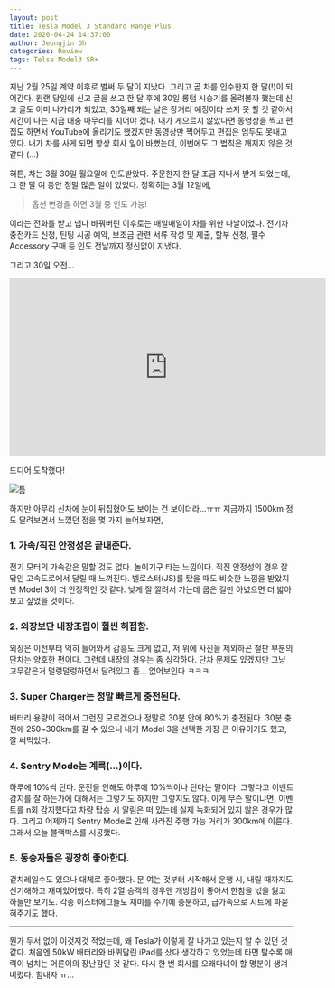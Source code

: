 ```yaml
---
layout: post
title: Tesla Model 3 Standard Range Plus
date: 2020-04-24 14:37:00
author: Jeongjin Oh
categories: Review
tags: Telsa Model3 SR+
---
```


지난 2월 25일 계약 이후로 벌써 두 달이 지났다. 그리고 곧 차를 인수한지 한 달(!)이 되어간다. 원랜 당일에 신고 글을 쓰고 한 달 후에 30일 롱텀 시승기를 올려볼까 했는데 신고 글도 이미 나가리가 되었고, 30일째 되는 날은 장거리 예정이라 쓰지 못 할 것 같아서 시간이 나는 지금 대충 마무리를 지어야 겠다. 내가 게으르지 않았다면 동영상을 찍고 편집도 하면서 YouTube에 올리기도 했겠지만 동영상만 찍어두고 편집은 엄두도 못내고 있다. 내가 차를 사게 되면 항상 회사 일이 바뻤는데, 이번에도 그 법칙은 깨지지 않은 것 같다 (...)

혀튼, 차는 3월 30일 월요일에 인도받았다. 주문한지 한 달 조금 지나서 받게 되었는데, 그 한 달 여 동안 정말 많은 일이 있었다. 정확히는 3월 12일에,

> 옵션 변경을 하면 3월 중 인도 가능!

이라는 전화를 받고 냅다 바꿔버린 이후로는 매일매일이 차를 위한 나날이었다. 전기차 충전카드 신청, 틴팅 시공 예약, 보조금 관련 서류 작성 및 제출, 할부 신청, 필수 Accessory 구매 등 인도 전날까지 정신없이 지냈다.

그리고 30일 오전...

<iframe width="560" height="315" src="https://www.youtube.com/embed/fNX0KkY0RTg" frameborder="0" allow="accelerometer; autoplay; encrypted-media; gyroscope; picture-in-picture" allowfullscreen></iframe>

드디어 도착했다!

![틈](/images/2020-4-24-Tesla-Model-3-Standard-Range-Plus/1.jpg)

하지만 아무리 신차에 눈이 뒤집혔어도 보이는 건 보이더라...ㅠㅠ 지금까지 1500km 정도 달려보면서 느꼈던 점을 몇 가지 늘어보자면,

### 1. 가속/직진 안정성은 끝내준다.

전기 모터의 가속감은 말할 것도 없다. 놀이기구 타는 느낌이다. 직진 안정성의 경우 잘 닦인 고속도로에서 달릴 때 느껴진다. 벨로스터(JS)를 탔을 때도 비슷한 느낌을 받았지만 Model 3이 더 안정적인 것 같다. 낮게 잘 깔려서 가는데 굽은 길만 아녔으면 더 밟아보고 싶었을 것이다.

### 2. 외장보단 내장조립이 훨씬 허접함.

외장은 이전부터 익히 들어와서 감흥도 크게 없고, 저 위에 사진을 제외하곤 철판 부분의 단차는 양호한 편이다. 그런데 내장의 경우는 좀 심각하다. 단차 문제도 있겠지만 그냥 고무같은거 덜렁덜렁하면서 달려있고 좀... 없어보인다 ㅋㅋㅋ

### 3. Super Charger는 정말 빠르게 충전된다.

배터리 용량이 적어서 그런진 모르겠으나 정말로 30분 안에 80%가 충전된다. 30분 충전에 250~300km를 갈 수 있으니 내가 Model 3을 선택한 가장 큰 이유이기도 했고, 잘 써먹었다.

### 4. Sentry Mode는 계륵(...)이다.

하루에 10%씩 단다. 운전을 안해도 하루에 10%씩이나 단다는 말이다. 그렇다고 이벤트 감지를 잘 하는가에 대해서는 그렇기도 하지만 그렇지도 않다. 이게 무슨 말이냐면, 이벤트를 n회 감지했다고 차량 탑승 시 알림은 떠 있는데 실제 녹화되어 있지 않은 경우가 많다. 그리고 어제까지 Sentry Mode로 인해 사라진 주행 가능 거리가 300km에 이른다. 그래서 오늘 블랙박스를 시공했다.

### 5. 동승자들은 굉장히 좋아한다.

겉치레일수도 있으나 대체로 좋아했다. 문 여는 것부터 시작해서 운행 시, 내릴 때까지도 신기해하고 재미있어했다. 특히 2열 승객의 경우엔 개방감이 좋아서 한참을 넋을 잃고 하늘만 보기도. 각종 이스터에그들도 재미를 주기에 충분하고, 급가속으로 시트에 파묻혀주기도 했다.

---

뭔가 두서 없이 이것저것 적었는데, 왜 Tesla가 이렇게 잘 나가고 있는지 알 수 있던 것 같다. 처음엔 50kW 배터리와 바퀴달린 iPad를 샀다 생각하고 있었는데 타면 탈수록 매력이 넘치는 어른이의 장난감인 것 같다. 다시 한 번 회사를 오래다녀야 할 명분이 생겨버렸다. 힘내자 ㅠ...
